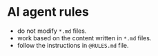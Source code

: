 # AI agent rules
- do not modify `*.md` files.
- work based on the content written in `*.md` files.
- follow the instructions in `@RULES.md` file.
